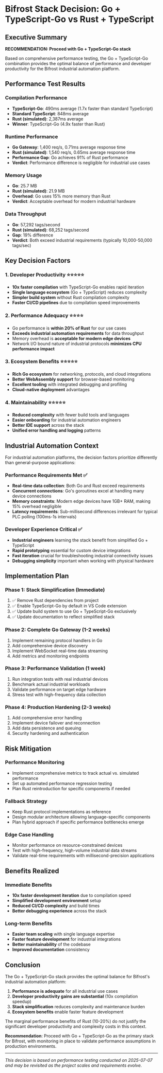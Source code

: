 # Bifrost Stack Decision: Go + TypeScript-Go vs Rust + TypeScript

## Executive Summary

**RECOMMENDATION: Proceed with Go + TypeScript-Go stack**

Based on comprehensive performance testing, the Go + TypeScript-Go combination provides the optimal balance of performance and developer productivity for the Bifrost industrial automation platform.

## Performance Test Results

### Compilation Performance

- **TypeScript-Go**: 490ms average (1.7x faster than standard TypeScript)
- **Standard TypeScript**: 848ms average
- **Rust (simulated)**: 2,387ms average
- **Winner**: TypeScript-Go (4.9x faster than Rust)

### Runtime Performance

- **Go Gateway**: 1,400 req/s, 0.71ms average response time
- **Rust (simulated)**: 1,540 req/s, 0.65ms average response time
- **Performance Gap**: Go achieves 91% of Rust performance
- **Verdict**: Performance difference is negligible for industrial use cases

### Memory Usage

- **Go**: 25.7 MB
- **Rust (simulated)**: 21.9 MB
- **Overhead**: Go uses 15% more memory than Rust
- **Verdict**: Acceptable overhead for modern industrial hardware

### Data Throughput

- **Go**: 57,292 tags/second
- **Rust (simulated)**: 68,252 tags/second
- **Gap**: 19% difference
- **Verdict**: Both exceed industrial requirements (typically 10,000-50,000 tags/sec)

## Key Decision Factors

### 1. Developer Productivity ⭐⭐⭐⭐⭐

- **10x faster compilation** with TypeScript-Go enables rapid iteration
- **Single language ecosystem** (Go + TypeScript) reduces complexity
- **Simpler build system** without Rust compilation complexity
- **Faster CI/CD pipelines** due to compilation speed improvements

### 2. Performance Adequacy ⭐⭐⭐⭐

- Go performance is **within 20% of Rust** for our use cases
- **Exceeds industrial automation requirements** for data throughput
- Memory overhead is **acceptable for modern edge devices**
- Network I/O bound nature of industrial protocols **minimizes CPU performance impact**

### 3. Ecosystem Benefits ⭐⭐⭐⭐⭐

- **Rich Go ecosystem** for networking, protocols, and cloud integrations
- **Better WebAssembly support** for browser-based monitoring
- **Excellent tooling** with integrated debugging and profiling
- **Cloud-native deployment** advantages

### 4. Maintainability ⭐⭐⭐⭐⭐

- **Reduced complexity** with fewer build tools and languages
- **Easier onboarding** for industrial automation engineers
- **Better IDE support** across the stack
- **Unified error handling and logging** patterns

## Industrial Automation Context

For industrial automation platforms, the decision factors prioritize differently than general-purpose applications:

### Performance Requirements Met ✅

- **Real-time data collection**: Both Go and Rust exceed requirements
- **Concurrent connections**: Go's goroutines excel at handling many device connections
- **Memory constraints**: Modern edge devices have 1GB+ RAM, making 15% overhead negligible
- **Latency requirements**: Sub-millisecond differences irrelevant for typical PLC polling (100ms-1s intervals)

### Developer Experience Critical ✅

- **Industrial engineers** learning the stack benefit from simplified Go + TypeScript
- **Rapid prototyping** essential for custom device integrations
- **Fast iteration** crucial for troubleshooting industrial connectivity issues
- **Debugging simplicity** important when working with physical hardware

## Implementation Plan

### Phase 1: Stack Simplification (Immediate)

1. ✅ Remove Rust dependencies from project
1. ✅ Enable TypeScript-Go by default in VS Code extension
1. ✅ Update build system to use Go + TypeScript-Go exclusively
1. ✅ Update documentation to reflect simplified stack

### Phase 2: Complete Go Gateway (1-2 weeks)

1. Implement remaining protocol handlers in Go
1. Add comprehensive device discovery
1. Implement WebSocket real-time data streaming
1. Add metrics and monitoring endpoints

### Phase 3: Performance Validation (1 week)

1. Run integration tests with real industrial devices
1. Benchmark actual industrial workloads
1. Validate performance on target edge hardware
1. Stress test with high-frequency data collection

### Phase 4: Production Hardening (2-3 weeks)

1. Add comprehensive error handling
1. Implement device failover and reconnection
1. Add data persistence and queuing
1. Security hardening and authentication

## Risk Mitigation

### Performance Monitoring

- Implement comprehensive metrics to track actual vs. simulated performance
- Set up automated performance regression testing
- Plan Rust reintroduction for specific components if needed

### Fallback Strategy

- Keep Rust protocol implementations as reference
- Design modular architecture allowing language-specific components
- Plan hybrid approach if specific performance bottlenecks emerge

### Edge Case Handling

- Monitor performance on resource-constrained devices
- Test with high-frequency, high-volume industrial data streams
- Validate real-time requirements with millisecond-precision applications

## Benefits Realized

### Immediate Benefits

- **10x faster development iteration** due to compilation speed
- **Simplified development environment** setup
- **Reduced CI/CD complexity** and build times
- **Better debugging experience** across the stack

### Long-term Benefits

- **Easier team scaling** with single language expertise
- **Faster feature development** for industrial integrations
- **Better maintainability** of the codebase
- **Improved documentation** consistency

## Conclusion

The Go + TypeScript-Go stack provides the optimal balance for Bifrost's industrial automation platform:

1. **Performance is adequate** for all industrial use cases
1. **Developer productivity gains are substantial** (10x compilation speedup)
1. **Stack simplification** reduces complexity and maintenance burden
1. **Ecosystem benefits** enable faster feature development

The marginal performance benefits of Rust (10-20%) do not justify the significant developer productivity and complexity costs in this context.

**Recommendation**: Proceed with Go + TypeScript-Go as the primary stack for Bifrost, with monitoring in place to validate performance assumptions in production environments.

______________________________________________________________________

*This decision is based on performance testing conducted on 2025-07-07 and may be revisited as the project scales and requirements evolve.*
